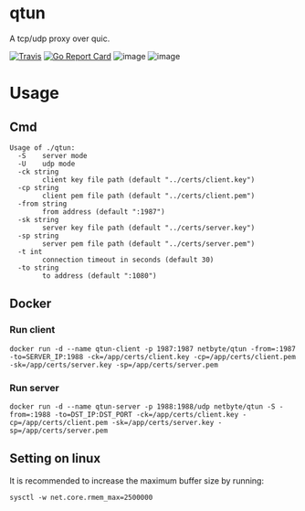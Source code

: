# qtun

A tcp/udp proxy over quic.  

[![Travis](https://travis-ci.com/net-byte/qtun.svg?branch=master)](https://github.com/net-byte/qtun)
[![Go Report Card](https://goreportcard.com/badge/github.com/net-byte/qtun)](https://goreportcard.com/report/github.com/net-byte/qtun)
![image](https://img.shields.io/badge/License-MIT-orange)
![image](https://img.shields.io/badge/License-Anti--996-red)

# Usage  
## Cmd

```
Usage of ./qtun:
  -S    server mode
  -U    udp mode
  -ck string
        client key file path (default "../certs/client.key")
  -cp string
        client pem file path (default "../certs/client.pem")
  -from string
        from address (default ":1987")
  -sk string
        server key file path (default "../certs/server.key")
  -sp string
        server pem file path (default "../certs/server.pem")
  -t int
        connection timeout in seconds (default 30)
  -to string
        to address (default ":1080")
```  

## Docker

### Run client    
```
docker run -d --name qtun-client -p 1987:1987 netbyte/qtun -from=:1987 -to=SERVER_IP:1988 -ck=/app/certs/client.key -cp=/app/certs/client.pem -sk=/app/certs/server.key -sp=/app/certs/server.pem
```

### Run server    
```
docker run -d --name qtun-server -p 1988:1988/udp netbyte/qtun -S -from=:1988 -to=DST_IP:DST_PORT -ck=/app/certs/client.key -cp=/app/certs/client.pem -sk=/app/certs/server.key -sp=/app/certs/server.pem
```

## Setting on linux
It is recommended to increase the maximum buffer size by running:
```
sysctl -w net.core.rmem_max=2500000
```